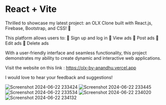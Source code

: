 # React + Vite

Thrilled to showcase my latest project: an OLX Clone built with React.js, Firebase, Bootstrap, and CSS! 🎉

This platform allows users to:
🔹 Sign up and log in
🔹 View ads
🔹 Post ads
🔹 Edit ads
🔹 Delete ads

With a user-friendly interface and seamless functionality, this project demonstrates my ability to create dynamic and interactive web applications.

Visit the website on this link : https://olx-by-anandhu.vercel.app

I would love to hear your feedback and suggestions!

![Screenshot 2024-06-22 233424](https://github.com/CodeByAnandhu/Olx-by-Anandhu/assets/142931129/52932fde-c2a7-44c3-9f57-f71d6837cc58)
![Screenshot 2024-06-22 233445](https://github.com/CodeByAnandhu/Olx-by-Anandhu/assets/142931129/42dcd80a-fb5e-47af-82ab-3a7cfd061868)
![Screenshot 2024-06-22 233534](https://github.com/CodeByAnandhu/Olx-by-Anandhu/assets/142931129/a500f1dc-eb7e-4811-9774-e47bc8a7700f)
![Screenshot 2024-06-22 234020](https://github.com/CodeByAnandhu/Olx-by-Anandhu/assets/142931129/a6ab0778-eee6-4a74-9762-4c89d77bf307)
![Screenshot 2024-06-22 234132](https://github.com/CodeByAnandhu/Olx-by-Anandhu/assets/142931129/2e37226c-43d2-4c52-8864-9bcebe59bd4d)



